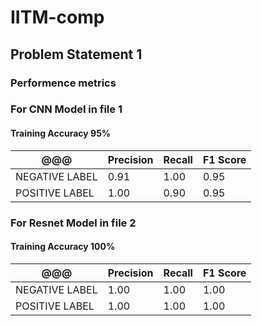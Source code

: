 # IITM-comp
## Problem Statement 1
### Performence metrics 
### For CNN Model in file 1

#### Training Accuracy 95%
| @@@             | Precision | Recall | F1 Score |
| --------------- | --------- | ------ | -------- | 
| NEGATIVE LABEL  | 0.91      | 1.00   | 0.95    |
| POSITIVE LABEL  | 1.00      | 0.90   | 0.95    |

### For Resnet Model in file 2
#### Training Accuracy 100%
| @@@             | Precision | Recall | F1 Score |
| --------------- | --------- | ------ | -------- | 
| NEGATIVE LABEL  | 1.00      | 1.00   | 1.00    |
| POSITIVE LABEL  | 1.00      | 1.00   | 1.00    |
